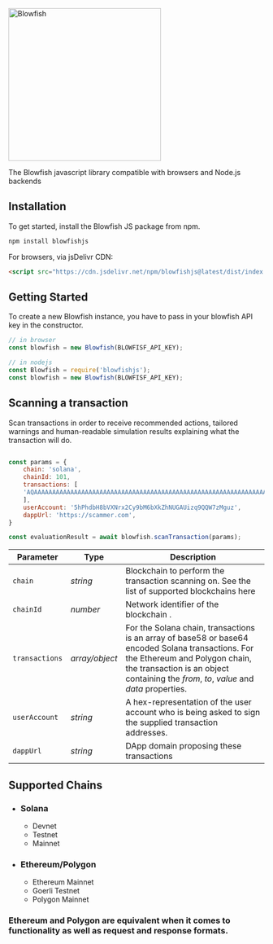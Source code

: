 <p>
<img title="Blowfish" src= "https://res.cloudinary.com/njokuscript/image/upload/v1671695941/blowfish_x9tug4.svg" width="300px"/>
</p>


The Blowfish javascript library compatible with browsers and Node.js backends


## Installation

To get started, install the Blowfish JS package from npm.

```sh
npm install blowfishjs
```
For browsers, via jsDelivr CDN:

```html
<script src="https://cdn.jsdelivr.net/npm/blowfishjs@latest/dist/index.bundle.min.js"></script>
```

## Getting Started

To create a new Blowfish instance, you have to pass in your blowfish API key in the constructor.

```js
// in browser
const blowfish = new Blowfish(BLOWFISF_API_KEY);

// in nodejs
const Blowfish = require('blowfishjs');
const blowfish = new Blowfish(BLOWFISF_API_KEY);
```

## Scanning a transaction
Scan transactions in order to receive recommended actions, tailored warnings and human-readable simulation results explaining what the transaction will do.

```js

const params = {
    chain: 'solana',
    chainId: 101,
    transactions: [
    'AQAAAAAAAAAAAAAAAAAAAAAAAAAAAAAAAAAAAAAAAAAAAAAAAAAAAAAAAAAAAAAAAAAAAAAAAAAAAAAAAAAAAAABAAIFRcely+GNw4HsXvDZ2vi8ZHSvnfYAbuGTK5XjxGyUJ60JrJ+YHtCWDBeA0FSzvcigxpHxRg4haKu4qFquf9nwtxDLqeLGT1Y9D3jvRn8BJWyEq8LHFGZpD+vfskCcD4EGAAAAAAAAAAAAAAAAAAAAAAAAAAAAAAAAAAAAAAAAAAAGp9UXGSxWjuCKhF9z0peIzwNcMUWyGrNE2AYuqUAAAD1D6qTjIhI3IvLaoY+jcKrCp7I8+Di2XK6tV2y4c2liAgMDAgQABAQAAAADAgABDAIAAAAA4fUFAAAAAA==',
    ],
    userAccount: '5hPhdbH8bVXNrx2Cy9bM6bXkZhNUGAUizq9QQW7zMguz',
    dappUrl: 'https://scammer.com',
}

const evaluationResult = await blowfish.scanTransaction(params);

```

| **Parameter** | **Type**        | **Description**                                                                                                                                                                |
| ------------- | --------------- | ------------------------------------------------------------------------------------------------------------------------------------------------------------------------------ |
| `chain`    | *string* | Blockchain to perform the transaction scanning on. See the list of supported blockchains here  |
| `chainId`      | *number*  | Network identifier of the blockchain .                                                                                      |
| `transactions`   | *array/object*       | For the Solana chain, transactions is an array of base58 or base64 encoded Solana transactions. For the Ethereum and Polygon chain, the transaction is an object containing the *from*, *to*, *value* and *data* properties. |
| `userAccount`        | *string*       | A hex-representation of the user account who is being asked to sign the supplied transaction addresses.      |
| `dappUrl`       | *string* | DApp domain proposing these transactions |

## Supported Chains
* ### Solana
    * Devnet
    * Testnet
    * Mainnet

* ### Ethereum/Polygon
  - Ethereum Mainnet
  - Goerli Testnet
  - Polygon Mainnet

### Ethereum and Polygon are equivalent when it comes to functionality as well as request and response formats.


